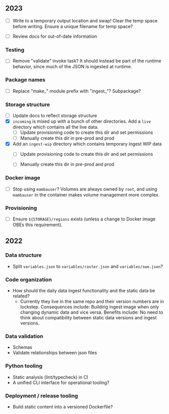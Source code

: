 ## 2023

- [ ] Write to a temporary output location and swap! Clear the temp space before
    writing. Ensure a unique filename for temp space?
- [ ] Review docs for out-of-date information


### Testing

- [ ] Remove "validate" invoke task? It should instead be part of the runtime behavior,
  since much of the JSON is ingested at runtime.


### Package names

- [ ] Replace "make_" module prefix with "ingest_"? Subpackage?


### Storage structure

- [ ] Update docs to reflect storage structure
- [x] `incoming` is mixed up with a bunch of other directories. Add a `live` directory
  which contains all the live data.
    - [ ] Update provisioning code to create this dir and set permissions
    - [ ] Manually create this dir in pre-prod and prod
- [x] Add an `ingest-wip` directory which contains temporary ingest WIP data
    - [ ] Update provisioning code to create this dir and set permissions
    - [ ] Manually create this dir in pre-prod and prod


### Docker image

- [ ] Stop using `mambauser`? Volumes are always owned by `root`, and using `mambauser`
  in the container makes volume management more complex.


### Provisioning

- [ ] Ensure `${STORAGE}/regions` exists (unless a change to Docker image OBEs this
  requirement).


## 2022

### Data structure

* Split `variables.json` to `variables/raster.json` and `variables/swe.json`?


### Code organization

* How should the daily data ingest functionality and the static data be related?
  * Currently they live in the same repo and their version numbers are in lockstep.
    Consequences include: Building ingest image when only changing dynamic data and
    vice versa. Benefits include: No need to think about compatibility between static
    data versions and ingest versions.


### Data validation

* Schemas
* Validate relationships between json files


### Python tooling

* Static analysis (lint/typecheck) in CI
* A unified CLI interface for operational tooling?


### Deployment / release tooling

* Build static content into a versioned Dockerfile?
